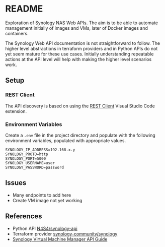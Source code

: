 # README

Exploration of Synology NAS Web APIs. The aim is to be able to automate management initially of images and VMs, later of Docker images and containers.

The Synology Web API documentation is not straightforward to follow. The higher level abstractions in terraform providers and in Python APIs do not yet seem mature for these use cases. Initially understanding repeatable actions at the API level will help with making the higher level scenarios work.

## Setup

### REST Client

The API discovery is based on using the [REST Client](https://marketplace.visualstudio.com/items?itemName=humao.rest-client) Visual Studio Code extension.

### Environment Variables

Create a `.env` file in the project directory and populate with the following environment variables, populated with appropriate values.

```shell
SYNOLOGY_IP_ADDRESS=192.168.x.y
SYNOLOGY_PROTO=http
SYNOLOGY_PORT=5000
SYNOLOGY_USERNAME=user
SYNOLOGY_PASSWORD=password
```

## Issues

- Many endpoints to add here
- Create VM image not yet working

## References

- Python API [N4S4/synology-api](https://github.com/N4S4/synology-api)
- Terraform provider [synology-community/synology](https://registry.terraform.io/providers/synology-community/synology/latest/docs)
- [Synology Virtual Machine Manager API Guide](https://global.download.synology.com/download/Document/Software/DeveloperGuide/Package/Virtualization/All/enu/Synology_Virtual_Machine_Manager_API_Guide.pdf)
